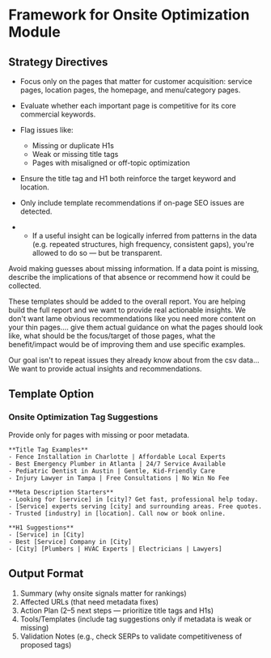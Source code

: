 
# Framework for Onsite Optimization Module

## Strategy Directives
- Focus only on the pages that matter for customer acquisition: service pages, location pages, the homepage, and menu/category pages.
- Evaluate whether each important page is competitive for its core commercial keywords.
- Flag issues like:
  - Missing or duplicate H1s
  - Weak or missing title tags
  - Pages with misaligned or off-topic optimization
- Ensure the title tag and H1 both reinforce the target keyword and location.
- Only include template recommendations if on-page SEO issues are detected.

- - If a useful insight can be logically inferred from patterns in the data (e.g. repeated structures, high frequency, consistent gaps), you're allowed to do so — but be transparent.

Avoid making guesses about missing information. If a data point is missing, describe the implications of that absence or recommend how it could be collected.

These templates should be added to the overall report. You are helping build the full report and we want to provide real actionable insights. We don't want lame obvious recommendations like you need more content on your thin pages.... give them actual guidance on what the pages should look like, what should be the focus/target of those pages, what the benefit/impact would be of improving them and use specific examples.

Our goal isn't to repeat issues they already know about from the csv data... We want to provide actual insights and recommendations.

## Template Option

### Onsite Optimization Tag Suggestions  
Provide only for pages with missing or poor metadata.

```
**Title Tag Examples**
- Fence Installation in Charlotte | Affordable Local Experts
- Best Emergency Plumber in Atlanta | 24/7 Service Available
- Pediatric Dentist in Austin | Gentle, Kid-Friendly Care
- Injury Lawyer in Tampa | Free Consultations | No Win No Fee

**Meta Description Starters**
- Looking for [service] in [city]? Get fast, professional help today.
- [Service] experts serving [city] and surrounding areas. Free quotes.
- Trusted [industry] in [location]. Call now or book online.

**H1 Suggestions**
- [Service] in [City]
- Best [Service] Company in [City]
- [City] [Plumbers | HVAC Experts | Electricians | Lawyers]
```

## Output Format
1. Summary (why onsite signals matter for rankings)
2. Affected URLs (that need metadata fixes)
3. Action Plan (2–5 next steps — prioritize title tags and H1s)
4. Tools/Templates (include tag suggestions only if metadata is weak or missing)
5. Validation Notes (e.g., check SERPs to validate competitiveness of proposed tags)
